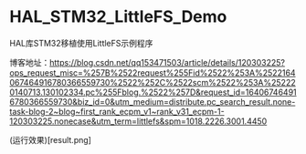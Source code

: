 # HAL_STM32_LittleFS_Demo
HAL库STM32移植使用LittleFS示例程序


博客地址：https://blog.csdn.net/qq153471503/article/details/120303225?ops_request_misc=%257B%2522request%255Fid%2522%253A%2522164067464916780366559730%2522%252C%2522scm%2522%253A%252220140713.130102334.pc%255Fblog.%2522%257D&request_id=164067464916780366559730&biz_id=0&utm_medium=distribute.pc_search_result.none-task-blog-2~blog~first_rank_ecpm_v1~rank_v31_ecpm-1-120303225.nonecase&utm_term=littlefs&spm=1018.2226.3001.4450

(运行效果)[result.png]
